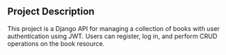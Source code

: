 ## Project Description
This project is a Django API for managing a collection of books with user authentication using JWT. Users can register, log in, and perform CRUD operations on the book resource.
